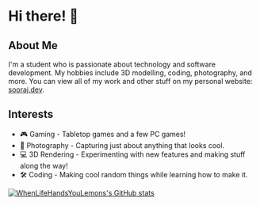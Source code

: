 # Hi there! 👋

## About Me

I'm a student who is passionate about technology and software development. My hobbies include 3D modelling, coding, photography, and more. You can view all of my work and other stuff on my personal website: [sooraj.dev](https://sooraj.dev/).

## Interests

- 🎮 Gaming - Tabletop games and a few PC games!
- 📸 Photography - Capturing just about anything that looks cool.
- 💻 3D Rendering - Experimenting with new features and making stuff along the way!
- 🛠️ Coding - Making cool random things while learning how to make it.

[![WhenLifeHandsYouLemons's GitHub stats](https://github-readme-stats.vercel.app/api?username=WhenLifeHandsYouLemons&ring_color=00ff00&custom_title=Statistics&show_icons=true&rank_icon=github&theme=dark)](https://sooraj.dev/)
